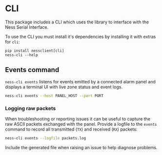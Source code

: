 # CLI

This package includes a CLI which uses the library to interface with the Ness Serial Interface.

To use the CLI you must install it's dependencies by installing it with extras for `cli`:

```
pip install nessclient[cli]
ness-cli --help
```

## Events command

`ness-cli events` listens for events emitted by a connected alarm panel and
displays a terminal UI with live zone status and event logs.

```sh
ness-cli events --host PANEL_HOST --port PORT
```

### Logging raw packets

When troubleshooting or reporting issues it can be useful to capture the raw
ASCII packets exchanged with the panel. Provide a logfile to the `events`
command to record all transmitted (`TX`) and received (`RX`) packets:

```sh
ness-cli events --logfile packets.log
```

Include the generated file when raising an issue to help diagnose problems.
